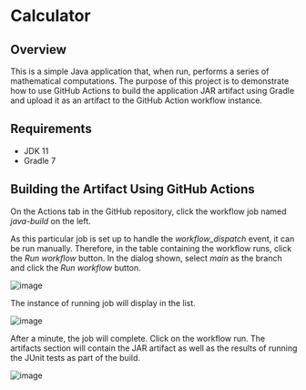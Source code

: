 # Calculator

## Overview
This is a simple Java application that, when run, performs a series of mathematical computations.  The purpose of this project is to demonstrate how to use GitHub Actions to build the application JAR artifact using Gradle and upload it as an artifact to the GitHub Action workflow instance.

## Requirements
* JDK 11
* Gradle 7

## Building the Artifact Using GitHub Actions

On the Actions tab in the GitHub repository, click the workflow job named *java-build* on the left.  

As this particular job is set up to handle the *workflow_dispatch* event, it can be run manually.  Therefore, in the table containing the workflow runs, click the *Run workflow* button.  In the dialog shown, select *main* as the branch and click the *Run workflow* button.

![image](https://github.com/gburgalum01/Calculator/assets/10605837/c7963faf-7a85-4d65-be68-e160427f4f54)

The instance of running job will display in the list.

![image](https://github.com/gburgalum01/Calculator/assets/10605837/821b7f17-7469-4880-a8ed-1c26cd9e35c8)

After a minute, the job will complete.  Click on the workflow run.  The artifacts section will contain the JAR artifact as well as the results of running the JUnit tests as part of the build.

![image](https://github.com/gburgalum01/Calculator/assets/10605837/9ea23d94-1a91-452a-a7dd-9896ac16f470)

